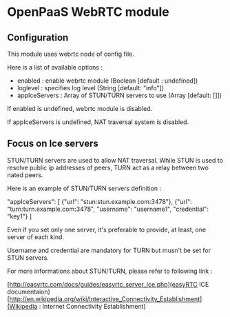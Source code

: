 OpenPaaS WebRTC module
======================

Configuration
-------------

This module uses webrtc node of config file.

Here is a list of available options :

 * enabled : enable webrtc module (Boolean [default : undefined])
 * loglevel : specifies log level (String [default: "info"])
 * appIceServers : Array of STUN/TURN servers to use (Array [default: []])

If enabled is undefined, webrtc module is disabled.

If appIceServers is undefined, NAT traversal system is disabled.

Focus on Ice servers
--------------------

STUN/TURN servers are used to allow NAT traversal.
While STUN is used to resolve public ip addresses of peers, TURN act as a relay between two nated peers.

Here is an example of STUN/TURN servers definition :

  "appIceServers": [
          {"url": "stun:stun.example.com:3478"},
          {"url": "turn:turn.example.com:3478",
           "username": "username1",
           "credential": "key1"}
  ]

Even if you set only one server, it's preferable to provide, at least, one server of each kind.

Username and credential are mandatory for TURN but musn't be set for STUN servers.

For more informations about STUN/TURN, please refer to following link :

[http://easyrtc.com/docs/guides/easyrtc_server_ice.php](easyRTC ICE documentaion)
[http://en.wikipedia.org/wiki/Interactive_Connectivity_Establishment](Wikipedia : Internet Connectivity Establishment)
